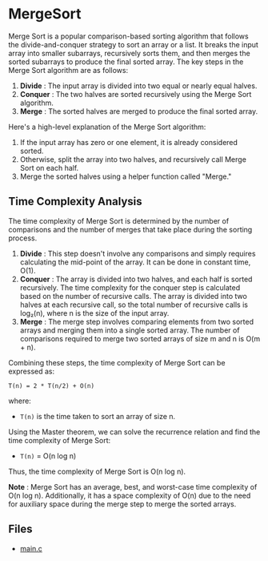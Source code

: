 # MergeSort

Merge Sort is a popular comparison-based sorting algorithm that follows the divide-and-conquer strategy to sort an array or a list. It breaks the input array into smaller subarrays, recursively sorts them, and then merges the sorted subarrays to produce the final sorted array. The key steps in the Merge Sort algorithm are as follows:

1. **Divide** : The input array is divided into two equal or nearly equal halves.
2. **Conquer** : The two halves are sorted recursively using the Merge Sort algorithm.
3. **Merge** : The sorted halves are merged to produce the final sorted array.

Here's a high-level explanation of the Merge Sort algorithm:

1. If the input array has zero or one element, it is already considered sorted.
2. Otherwise, split the array into two halves, and recursively call Merge Sort on each half.
3. Merge the sorted halves using a helper function called "Merge."

## Time Complexity Analysis

The time complexity of Merge Sort is determined by the number of comparisons and the number of merges that take place during the sorting process.

1. **Divide** : This step doesn't involve any comparisons and simply requires calculating the mid-point of the array. It can be done in constant time, O(1).
2. **Conquer** : The array is divided into two halves, and each half is sorted recursively. The time complexity for the conquer step is calculated based on the number of recursive calls. The array is divided into two halves at each recursive call, so the total number of recursive calls is log₂(n), where n is the size of the input array.
3. **Merge** : The merge step involves comparing elements from two sorted arrays and merging them into a single sorted array. The number of comparisons required to merge two sorted arrays of size m and n is O(m + n).

Combining these steps, the time complexity of Merge Sort can be expressed as:

`T(n) = 2 * T(n/2) + O(n)`

where:

- `T(n)` is the time taken to sort an array of size n.

Using the Master theorem, we can solve the recurrence relation and find the time complexity of Merge Sort:

- `T(n)` = O(n log n)

Thus, the time complexity of Merge Sort is O(n log n).

**Note** : Merge Sort has an average, best, and worst-case time complexity of O(n log n). Additionally, it has a space complexity of O(n) due to the need for auxiliary space during the merge step to merge the sorted arrays.

## Files

- [main.c](./main.c)
